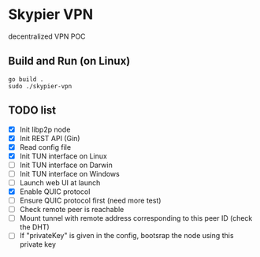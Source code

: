 # Skypier VPN

decentralized VPN POC

## Build and Run (on Linux)

```
go build . 
sudo ./skypier-vpn
```

## TODO list

- [x] Init libp2p node
- [x] Init REST API (Gin)
- [x] Read config file
- [x] Init TUN interface on Linux
- [ ] Init TUN interface on Darwin
- [ ] Init TUN interface on Windows
- [ ] Launch web UI at launch
- [x] Enable QUIC protocol 
- [ ] Ensure QUIC protocol first (need more test)
- [ ] Check remote peer is reachable
- [ ] Mount tunnel with remote address corresponding to this peer ID (check the DHT)
- [ ] If "privateKey" is given in the config, bootsrap the node using this private key